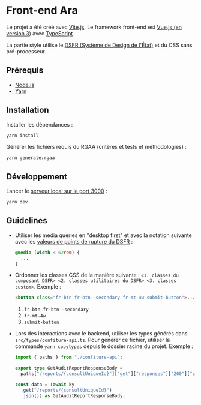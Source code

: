 # Front-end Ara

Le projet a été créé avec [Vite.js](https://vitejs.dev/). Le framework front-end est [Vue.js (en version 3)](https://vuejs.org/) avec [TypeScript](https://www.typescriptlang.org/).

La partie style utilise le [DSFR (Système de Design de l'État)](https://www.systeme-de-design.gouv.fr/) et du CSS sans pré-processeur.

## Prérequis

- [Node.js](https://nodejs.org)
- [Yarn](https://yarnpkg.com)

## Installation

Installer les dépendances :

```sh
yarn install
```

Générer les fichiers requis du RGAA (critères et tests et méthodologies) :

```sh
yarn generate:rgaa
```

## Développement

Lancer le [serveur local sur le port 3000](http://localhost:3000) :

```sh
yarn dev
```

## Guidelines

- Utiliser les media queries en "desktop first" et avec la notation suivante avec les [valeurs de points de rupture du DSFR](https://www.systeme-de-design.gouv.fr/elements-d-interface/fondamentaux-techniques/grille-et-points-de-rupture) :
  ```css
  @media (width < 62rem) {
    ...
  }
  ```
- Ordonner les classes CSS de la manière suivante : `<1. classes du composant DSFR> <2. classes utilitaires du DSFR> <3. classes custom>`. Exemple :
  ```html
  <button class="fr-btn fr-btn--secondary fr-mt-4w submit-button">...</button>
  ```
  1. `fr-btn fr-btn--secondary`
  2. `fr-mt-4w`
  3. `submit-button`
- Lors des interactions avec le backend, utiliser les types générés dans `src/types/confiture-api.ts`. Pour générer ce fichier, utiliser la commande `yarn copytypes` depuis le dossier racine du projet. Exemple :

  ```typescript
  import { paths } from "./confiture-api";

  export type GetAuditReportResponseBody =
    paths["/reports/{consultUniqueId}"]["get"]["responses"]["200"]["content"]["application/json"];

  const data = (await ky
    .get("/reports/{consultUniqueId}")
    .json()) as GetAuditReportResponseBody;
  ```
